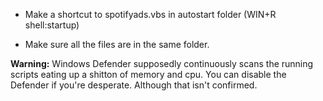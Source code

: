 - Make a shortcut to spotifyads.vbs in autostart folder (WIN+R shell:startup)

- Make sure all the files are in the same folder.

**Warning:** Windows Defender supposedly continuously scans the running scripts eating up a shitton of memory and cpu. You can disable the Defender if you're desperate. Although that isn't confirmed.
